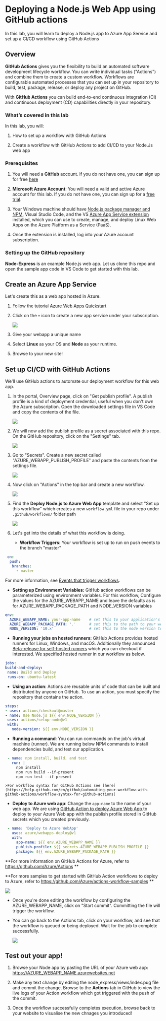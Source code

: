 # Deploying a Node.js Web App using GitHub actions

In this lab, you will learn to deploy a Node.js app to Azure App Service and set up a CI/CD workflow using GitHub Actions

## Overview

**GitHub Actions** gives you the flexibility to build an automated software development lifecycle workflow. You can write individual tasks ("Actions") and combine them to create a custom workflow. Workflows are configurable automated processes that you can set up in your repository to build, test, package, release, or deploy any project on GitHub.

With **GitHub Actions** you can build end-to-end continuous integration (CI) and continuous deployment (CD) capabilities directly in your repository. 

### What’s covered in this lab
In this lab, you will:

1. How to set up a workflow with GitHub Actions 

1. Create a workflow with GitHub Actions to add CI/CD to your Node.Js web app


### Prerequisites

1. You will need a **GitHub** account. If you do not have one, you can sign up for free [here](https://github.com/join)

1. **Microsoft Azure Account**: You will need a valid and active Azure account for this lab. If you do not have one, you can sign up for a [free trial](https://azure.microsoft.com/en-us/free/).

1. Your Windows machine should have [Node.js package manager and NPM](https://nodejs.org/en/download), Visual Studio Code, and the VS [Azure App Service extension](vscode:extension/ms-azuretools.vscode-azureappservice) installed, which you can use to create, manage, and deploy Linux Web Apps on the Azure Platform as a Service (PaaS). 

1. Once the extension is installed, log into your Azure account subscription.


### Setting up the GitHub repository

**Node-Express** is an example Node.js web app. Let us clone this repo and open the sample app code in VS Code to get started with this lab.

## Create an Azure App Service

Let's create this as a web app hosted in Azure. 

1. Follow the tutorial [Azure Web Apps Quickstart](https://docs.microsoft.com/en-us/azure/app-service/app-service-web-get-started-nodejs) 

1. Click on the `+` icon to create a new app service under your subscription.

   ![](../assets/images/create-app-service.png)


1. Give your webapp a unique name

1. Select **Linux** as your OS and **Node** as your runtime. 

1. Browse to your new site! 

## Set up CI/CD with GitHub Actions 

We'll use GitHub actions to automate our deployment workflow for this web app. 

1. In the portal, Overview page, click on "Get publish profile". A publish profile is a kind of deployment credential, useful when you don't own the Azure subscription. Open the downloaded settings file in VS Code and copy the contents of the file.

   ![](../assets/images/get-publish-profile.png)


1. We will now add the publish profile as a secret associated with this repo. On the GitHub repository, click on the "Settings" tab.

   ![](../assets/images/github-settings.png)


1. Go to "Secrets". Create a new secret called "AZURE_WEBAPP_PUBLISH_PROFILE" and paste the contents from the settings file.

   ![](../assets/images/create-secret.png)


1. Now click on "Actions" in the top bar and create a new workflow. 

   ![](../assets/images/new-action.png)


1. Find the **Deploy Node.js to Azure Web App** template and select "Set up this workflow" which creates a new `workflow.yml` file in your repo under `.github/workflows/` folder path

   ![](../assets/images/node-action.png)


1. Let's get into the details of what this workflow is doing.

   - **Workflow Triggers**: Your workflow is set up to run on push events to the branch "master"
     
 ```yaml
  on:
   push:
    branches:
      - master

  ```

   For more information, see [Events that trigger workflows](https://help.github.com/articles/events-that-trigger-workflows).
     
   - **Setting up Environment Variables:** GitHub action workflows can be parameterized using environment variables. For this workflow, Configure the values for the AZURE_WEBAPP_NAME and leave the defaults as is for AZURE_WEBAPP_PACKAGE_PATH and NODE_VERSION variables     

```yaml
env:
  AZURE_WEBAPP_NAME: your-app-name    # set this to your application's name
  AZURE_WEBAPP_PACKAGE_PATH: '.'      # set this to the path to your web app project, defaults to the repository root
  NODE_VERSION: '10.x'                # set this to the node version to use
```
   
   - **Running your jobs on hosted runners:** GitHub Actions provides hosted runners for Linux, Windows, and macOS. Additionally they announced [Beta-release for self-hosted runners](https://github.blog/2019-11-05-self-hosted-runners-for-github-actions-is-now-in-beta/) which you can checkout if interested.
   We specified hosted runner in our workflow as below. 

 ```yaml
jobs:
build-and-deploy:
  name: Build and Deploy
  runs-on: ubuntu-latest
```
   
   - **Using an action**: Actions are reusable units of code that can be built and distributed by anyone on GitHub. To use an action, you must specify the repository that contains the action.
      
  ```yaml
 steps:
 - uses: actions/checkout@master
 - name: Use Node.js ${{ env.NODE_VERSION }}
   uses: actions/setup-node@v1
   with:
     node-version: ${{ env.NODE_VERSION }}

  ```

   - **Running a command**: You can run commands on the job's virtual machine (runner). We are running below NPM commands to install dependencies build, and test our application.

```yaml
 - name: npm install, build, and test
   run: |
     npm install
     npm run build --if-present
     npm run test --if-present

 ```

    >For workflow syntax for GitHub Actions see [here](https://help.github.com/en/github/automating-your-workflow-with-github-actions/workflow-syntax-for-github-actions)

- **Deploy to Azure web app**: Change the `app-name` to the name of your web app. We are using [GitHub Action to deploy Azure Web App ](https://github.com/Azure/webapps-deploy)to deploy to your Azure Web app with the publish profile stored in GitHub secrets which you created previously.

```yaml
 - name: 'Deploy to Azure WebApp'
   uses: azure/webapps-deploy@v1
   with: 
     app-name: ${{ env.AZURE_WEBAPP_NAME }}
     publish-profile: ${{ secrets.AZURE_WEBAPP_PUBLISH_PROFILE }}
     package: ${{ env.AZURE_WEBAPP_PACKAGE_PATH }}

```
   **For more information on GitHub Actions for Azure, refer to https://github.com/Azure/Actions **

   **For more samples to get started with GitHub Action workflows to deploy to Azure, refer to https://github.com/Azure/actions-workflow-samples **

   ![](../assets/images/add-yaml.png)

- Once you're done editing the workflow by configuring the AZURE_WEBAPP_NAME, click on "Start commit". Committing the file will trigger the workflow.

- You can go back to the Actions tab, click on your workflow, and see that the workflow is queued or being deployed. Wait for the job to complete successfully.

   ![](../assets/images/workflow-complete.png)

## Test out your app!

1. Browse your Node app by pasting the URL of your Azure web app: https://AZURE_WEBAPP_NAME.azurewebsites.net

1. Make any text change by editing the node_express/views/index.pug file and commit the change. Browse to the **Actions** tab in GitHub to view the live logs of your Action workflow which got triggered with the push of the commit.

1.  Once the workflow successfully completes execution, browse back to your website to visualise the new chnages you introduced!
